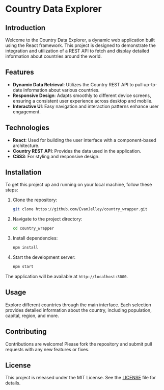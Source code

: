 # Country Data Explorer

## Introduction
Welcome to the Country Data Explorer, a dynamic web application built using the React framework. This project is designed to demonstrate the integration and utilization of a REST API to fetch and display detailed information about countries around the world.

## Features
- **Dynamic Data Retrieval**: Utilizes the Country REST API to pull up-to-date information about various countries.
- **Responsive Design**: Adapts smoothly to different device screens, ensuring a consistent user experience across desktop and mobile.
- **Interactive UI**: Easy navigation and interaction patterns enhance user engagement.

## Technologies
- **React**: Used for building the user interface with a component-based architecture.
- **Country REST API**: Provides the data used in the application.
- **CSS3**: For styling and responsive design.

## Installation

To get this project up and running on your local machine, follow these steps:

1. Clone the repository:
   ```bash
   git clone https://github.com/EvanJelley/country_wrapper.git

2. Navigate to the project directory:
    ```bash
    cd country_wrapper

3. Install dependencies:
    ```bash
    npm install

4. Start the development server:
    ```bash
    npm start

The application will be available at `http://localhost:3000`.

## Usage

Explore different countries through the main interface. Each selection provides detailed information about the country, including population, capital, region, and more.

## Contributing

Contributions are welcome! Please fork the repository and submit pull requests with any new features or fixes.

## License

This project is released under the MIT License. See the [LICENSE](LICENSE) file for details.
